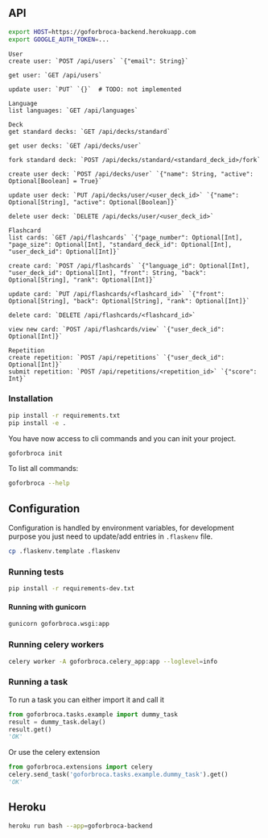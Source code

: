 ## API

```bash
export HOST=https://goforbroca-backend.herokuapp.com
export GOOGLE_AUTH_TOKEN=...
```

```
User
create user: `POST /api/users` `{"email": String}`

get user: `GET /api/users`

update user: `PUT` `{}`  # TODO: not implemented
```

```
Language
list languages: `GET /api/languages`
```

```
Deck
get standard decks: `GET /api/decks/standard`

get user decks: `GET /api/decks/user`

fork standard deck: `POST /api/decks/standard/<standard_deck_id>/fork`

create user deck: `POST /api/decks/user` `{"name": String, "active": Optional[Boolean] = True}`

update user deck: `PUT /api/decks/user/<user_deck_id>` `{"name": Optional[String], "active": Optional[Boolean]}`

delete user deck: `DELETE /api/decks/user/<user_deck_id>`
```

```
Flashcard
list cards: `GET /api/flashcards` `{"page_number": Optional[Int], "page_size": Optional[Int], "standard_deck_id": Optional[Int], "user_deck_id": Optional[Int]}`

create card: `POST /api/flashcards` `{"language_id": Optional[Int], "user_deck_id": Optional[Int], "front": String, "back": Optional[String], "rank": Optional[Int]}`

update card: `PUT /api/flashcards/<flashcard_id>` `{"front": Optional[String], "back": Optional[String], "rank": Optional[Int]}`

delete card: `DELETE /api/flashcards/<flashcard_id>`

view new card: `POST /api/flashcards/view` `{"user_deck_id": Optional[Int]}`
```

```
Repetition
create repetition: `POST /api/repetitions` `{"user_deck_id": Optional[Int]}`
submit repetition: `POST /api/repetitions/<repetition_id>` `{"score": Int}`
```

### Installation

```bash
pip install -r requirements.txt
pip install -e .
```

You have now access to cli commands and you can init your project.

```bash
goforbroca init
```

To list all commands:
```bash
goforbroca --help
```

## Configuration

Configuration is handled by environment variables, for development purpose you just need to update/add entries in `.flaskenv` file.

```bash
cp .flaskenv.template .flaskenv
```

### Running tests

```bash
pip install -r requirements-dev.txt
```

#### Running with gunicorn

```bash
gunicorn goforbroca.wsgi:app
```

### Running celery workers

```bash
celery worker -A goforbroca.celery_app:app --loglevel=info
```

### Running a task

To run a task you can either import it and call it

```python
from goforbroca.tasks.example import dummy_task
result = dummy_task.delay()
result.get()
'OK'
```

Or use the celery extension

```python
from goforbroca.extensions import celery
celery.send_task('goforbroca.tasks.example.dummy_task').get()
'OK'
```

## Heroku

```bash
heroku run bash --app=goforbroca-backend
```
